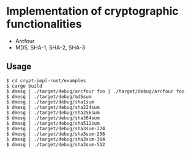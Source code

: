 # Implementation of cryptographic functionalities

- Arcfour
- MD5, SHA-1, SHA-2, SHA-3

## Usage

```
$ cd crypt-impl-rust/examples
$ cargo build
$ dmesg | ./target/debug/arcfour foo | ./target/debug/arcfour foo
$ dmesg | ./target/debug/md5sum
$ dmesg | ./target/debug/sha1sum
$ dmesg | ./target/debug/sha224sum
$ dmesg | ./target/debug/sha256sum
$ dmesg | ./target/debug/sha384sum
$ dmesg | ./target/debug/sha512sum
$ dmesg | ./target/debug/sha3sum-224
$ dmesg | ./target/debug/sha3sum-256
$ dmesg | ./target/debug/sha3sum-384
$ dmesg | ./target/debug/sha3sum-512
```
